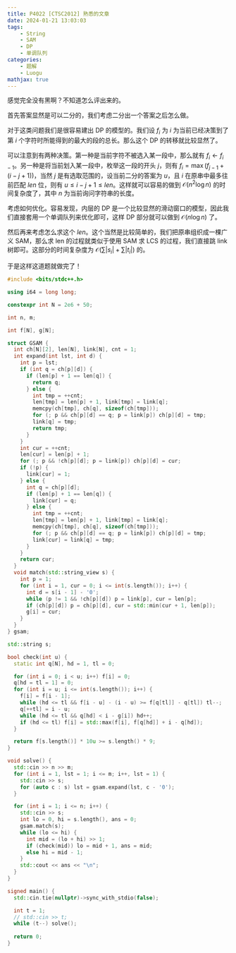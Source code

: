 ```yaml
---
title: P4022 [CTSC2012] 熟悉的文章
date: 2024-01-21 13:03:03
tags: 
    - String
    - SAM
    - DP
    - 单调队列
categories: 
    - 题解
    - Luogu
mathjax: true
---
```


感觉完全没有黑啊？不知道怎么评出来的。

首先答案显然是可以二分的，我们考虑二分出一个答案之后怎么做。

对于这类问题我们是很容易建出 DP 的模型的。我们设 $f_{i}$ 为 $i$ 为当前已经决策到了第 $i$ 个字符时所能得到的最大的段的总长。那么这个 DP 的转移就比较显然了。

可以注意到有两种决策。第一种是当前字符不被选入某一段中，那么就有 $f_{i} \gets f_{i - 1}$。另一种是将当前划入某一段中，枚举这一段的开头 $j$，则有 $f_{i} = \max(f_{j - 1} + (i - j + 1))$，当然 $j$ 是有选取范围的，设当前二分的答案为 $u$，且 $i$ 在原串中最多往前匹配 $len$ 位，则有 $u \le i - j + 1 \le len$。这样就可以容易的做到 $\mathcal{O}(n^2 \log n)$ 的时间复杂度了，其中 $n$ 为当前询问字符串的长度。

考虑如何优化。容易发现，内层的 DP 是一个比较显然的滑动窗口的模型，因此我们直接套用一个单调队列来优化即可，这样 DP 部分就可以做到 $\mathcal{O}(n \log n)$ 了。

然后再来考虑怎么求这个 $len$。这个当然是比较简单的，我们把原串组织成一棵广义 SAM，那么求 len 的过程就类似于使用 SAM 求 LCS 的过程，我们直接跳 link 树即可。这部分的时间复杂度为 $\mathcal{O}(\sum |s_i| + \sum |t_i|)$ 的。

于是这样这道题就做完了！

```cpp
#include <bits/stdc++.h>

using i64 = long long;

constexpr int N = 2e6 + 50;

int n, m;

int f[N], g[N];

struct GSAM {
  int ch[N][2], len[N], link[N], cnt = 1;
  int expand(int lst, int d) {
    int p = lst;
    if (int q = ch[p][d]) {
      if (len[p] + 1 == len[q]) {
        return q;
      } else {
        int tmp = ++cnt;
        len[tmp] = len[p] + 1, link[tmp] = link[q];
        memcpy(ch[tmp], ch[q], sizeof(ch[tmp]));
        for (; p && ch[p][d] == q; p = link[p]) ch[p][d] = tmp;
        link[q] = tmp;
        return tmp;
      }
    }
    int cur = ++cnt;
    len[cur] = len[p] + 1;
    for (; p && !ch[p][d]; p = link[p]) ch[p][d] = cur;
    if (!p) {
      link[cur] = 1;
    } else {
      int q = ch[p][d];
      if (len[p] + 1 == len[q]) {
        link[cur] = q;
      } else {
        int tmp = ++cnt;
        len[tmp] = len[p] + 1, link[tmp] = link[q];
        memcpy(ch[tmp], ch[q], sizeof(ch[tmp]));
        for (; p && ch[p][d] == q; p = link[p]) ch[p][d] = tmp;
        link[cur] = link[q] = tmp;
      }
    }
    return cur;
  }
  void match(std::string_view s) {
    int p = 1;
    for (int i = 1, cur = 0; i <= int(s.length()); i++) {
      int d = s[i - 1] - '0';
      while (p != 1 && !ch[p][d]) p = link[p], cur = len[p];
      if (ch[p][d]) p = ch[p][d], cur = std::min(cur + 1, len[p]);
      g[i] = cur;
    }
  }
} gsam;

std::string s;

bool check(int u) {
  static int q[N], hd = 1, tl = 0;

  for (int i = 0; i < u; i++) f[i] = 0;
  q[hd = tl = 1] = 0;
  for (int i = u; i <= int(s.length()); i++) {
    f[i] = f[i - 1];
    while (hd <= tl && f[i - u] - (i - u) >= f[q[tl]] - q[tl]) tl--;
    q[++tl] = i - u;
    while (hd <= tl && q[hd] < i - g[i]) hd++;
    if (hd <= tl) f[i] = std::max(f[i], f[q[hd]] + i - q[hd]);
  }

  return f[s.length()] * 10u >= s.length() * 9;
}

void solve() {
  std::cin >> n >> m;
  for (int i = 1, lst = 1; i <= m; i++, lst = 1) {
    std::cin >> s;
    for (auto c : s) lst = gsam.expand(lst, c - '0');
  }

  for (int i = 1; i <= n; i++) {
    std::cin >> s;
    int lo = 0, hi = s.length(), ans = 0;
    gsam.match(s);
    while (lo <= hi) {
      int mid = (lo + hi) >> 1;
      if (check(mid)) lo = mid + 1, ans = mid;
      else hi = mid - 1;
    }
    std::cout << ans << "\n";
  }
}

signed main() {
  std::cin.tie(nullptr)->sync_with_stdio(false);

  int t = 1;
  // std::cin >> t;
  while (t--) solve();
  
  return 0;
}
```
